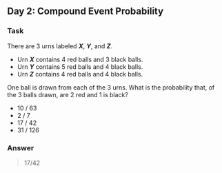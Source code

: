 [comment]: <> (Written: 01-Apr-2020)

## Day 2: Compound Event Probability
### Task
There are 3 urns labeled **_X_**, **_Y_**, and **_Z_**.
* Urn **_X_** contains 4 red balls and 3 black balls.
* Urn **_Y_** contains 5 red balls and 4 black balls.
* Urn **_Z_** contains 4 red balls and 4 black balls.

One ball is drawn from each of the 3 urns. 
What is the probability that, of the 3 balls drawn, are 2 red and 1 is black?
* 10 / 63
* 2 / 7
* 17 / 42
* 31 / 126

### Answer
> 17/42
